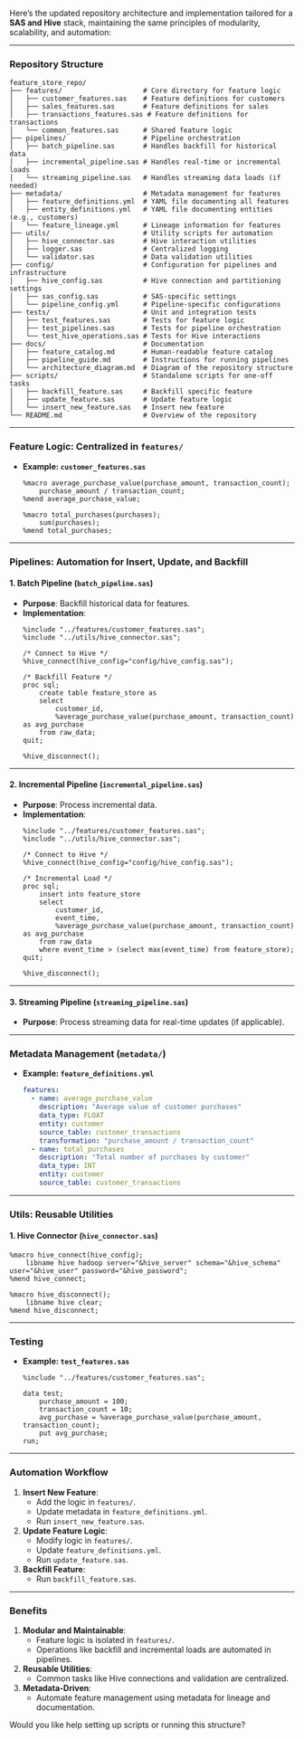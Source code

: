Here’s the updated repository architecture and implementation tailored for a **SAS and Hive** stack, maintaining the same principles of modularity, scalability, and automation:

---

### **Repository Structure**
```plaintext
feature_store_repo/
├── features/                    # Core directory for feature logic
│   ├── customer_features.sas    # Feature definitions for customers
│   ├── sales_features.sas       # Feature definitions for sales
│   ├── transactions_features.sas # Feature definitions for transactions
│   └── common_features.sas      # Shared feature logic
├── pipelines/                   # Pipeline orchestration
│   ├── batch_pipeline.sas       # Handles backfill for historical data
│   ├── incremental_pipeline.sas # Handles real-time or incremental loads
│   └── streaming_pipeline.sas   # Handles streaming data loads (if needed)
├── metadata/                    # Metadata management for features
│   ├── feature_definitions.yml  # YAML file documenting all features
│   ├── entity_definitions.yml   # YAML file documenting entities (e.g., customers)
│   └── feature_lineage.yml      # Lineage information for features
├── utils/                       # Utility scripts for automation
│   ├── hive_connector.sas       # Hive interaction utilities
│   ├── logger.sas               # Centralized logging
│   └── validator.sas            # Data validation utilities
├── config/                      # Configuration for pipelines and infrastructure
│   ├── hive_config.sas          # Hive connection and partitioning settings
│   ├── sas_config.sas           # SAS-specific settings
│   └── pipeline_config.yml      # Pipeline-specific configurations
├── tests/                       # Unit and integration tests
│   ├── test_features.sas        # Tests for feature logic
│   ├── test_pipelines.sas       # Tests for pipeline orchestration
│   └── test_hive_operations.sas # Tests for Hive interactions
├── docs/                        # Documentation
│   ├── feature_catalog.md       # Human-readable feature catalog
│   ├── pipeline_guide.md        # Instructions for running pipelines
│   └── architecture_diagram.md  # Diagram of the repository structure
├── scripts/                     # Standalone scripts for one-off tasks
│   ├── backfill_feature.sas     # Backfill specific feature
│   ├── update_feature.sas       # Update feature logic
│   └── insert_new_feature.sas   # Insert new feature
└── README.md                    # Overview of the repository
```

---

### **Feature Logic: Centralized in `features/`**
- **Example: `customer_features.sas`**
  ```sas
  %macro average_purchase_value(purchase_amount, transaction_count);
      purchase_amount / transaction_count;
  %mend average_purchase_value;

  %macro total_purchases(purchases);
      sum(purchases);
  %mend total_purchases;
  ```

---

### **Pipelines: Automation for Insert, Update, and Backfill**
#### **1. Batch Pipeline (`batch_pipeline.sas`)**
- **Purpose**: Backfill historical data for features.
- **Implementation**:
  ```sas
  %include "../features/customer_features.sas";
  %include "../utils/hive_connector.sas";

  /* Connect to Hive */
  %hive_connect(hive_config="config/hive_config.sas");

  /* Backfill Feature */
  proc sql;
      create table feature_store as
      select 
          customer_id, 
          %average_purchase_value(purchase_amount, transaction_count) as avg_purchase
      from raw_data;
  quit;

  %hive_disconnect();
  ```

---

#### **2. Incremental Pipeline (`incremental_pipeline.sas`)**
- **Purpose**: Process incremental data.
- **Implementation**:
  ```sas
  %include "../features/customer_features.sas";
  %include "../utils/hive_connector.sas";

  /* Connect to Hive */
  %hive_connect(hive_config="config/hive_config.sas");

  /* Incremental Load */
  proc sql;
      insert into feature_store
      select 
          customer_id, 
          event_time, 
          %average_purchase_value(purchase_amount, transaction_count) as avg_purchase
      from raw_data
      where event_time > (select max(event_time) from feature_store);
  quit;

  %hive_disconnect();
  ```

---

#### **3. Streaming Pipeline (`streaming_pipeline.sas`)**
- **Purpose**: Process streaming data for real-time updates (if applicable).

---

### **Metadata Management (`metadata/`)**
- **Example: `feature_definitions.yml`**
  ```yaml
  features:
    - name: average_purchase_value
      description: "Average value of customer purchases"
      data_type: FLOAT
      entity: customer
      source_table: customer_transactions
      transformation: "purchase_amount / transaction_count"
    - name: total_purchases
      description: "Total number of purchases by customer"
      data_type: INT
      entity: customer
      source_table: customer_transactions
  ```

---

### **Utils: Reusable Utilities**
#### **1. Hive Connector (`hive_connector.sas`)**
```sas
%macro hive_connect(hive_config);
    libname hive hadoop server="&hive_server" schema="&hive_schema" user="&hive_user" password="&hive_password";
%mend hive_connect;

%macro hive_disconnect();
    libname hive clear;
%mend hive_disconnect;
```

---

### **Testing**
- **Example: `test_features.sas`**
  ```sas
  %include "../features/customer_features.sas";

  data test;
      purchase_amount = 100;
      transaction_count = 10;
      avg_purchase = %average_purchase_value(purchase_amount, transaction_count);
      put avg_purchase;
  run;
  ```

---

### **Automation Workflow**
1. **Insert New Feature**:
   - Add the logic in `features/`.
   - Update metadata in `feature_definitions.yml`.
   - Run `insert_new_feature.sas`.
2. **Update Feature Logic**:
   - Modify logic in `features/`.
   - Update `feature_definitions.yml`.
   - Run `update_feature.sas`.
3. **Backfill Feature**:
   - Run `backfill_feature.sas`.

---

### **Benefits**
1. **Modular and Maintainable**:
   - Feature logic is isolated in `features/`.
   - Operations like backfill and incremental loads are automated in pipelines.
2. **Reusable Utilities**:
   - Common tasks like Hive connections and validation are centralized.
3. **Metadata-Driven**:
   - Automate feature management using metadata for lineage and documentation.

Would you like help setting up scripts or running this structure?
